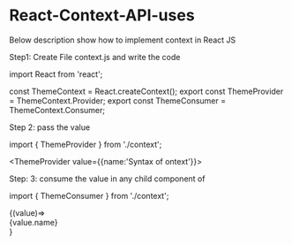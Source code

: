 # React-Context-API-uses
Below description show how to implement context in React JS

Step1: Create File context.js and write the code


import React from 'react';

const ThemeContext = React.createContext();
export const ThemeProvider = ThemeContext.Provider;
export const ThemeConsumer = ThemeContext.Consumer;

Step 2: pass the value 

import { ThemeProvider } from './context';

  <ThemeProvider value={{name:'Syntax of  ontext'}}>
  <App/>
  </ThemeProvider>
  
 Step: 3:  consume the value in any child component of  <App/>
 
 import { ThemeConsumer } from './context';

<ThemeConsumer>
{(value)=><div>{value.name}</div>}
</ThemeConsumer>

